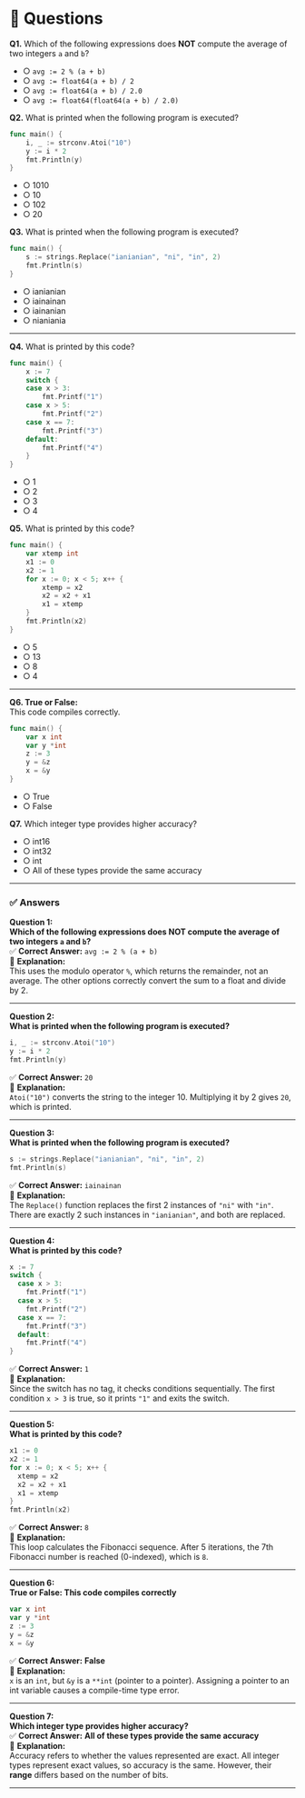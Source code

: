 # 📝 **Questions**

**Q1.** Which of the following expressions does **NOT** compute the average of two integers `a` and `b`?

- ○ `avg := 2 % (a + b)`
- ○ `avg := float64(a + b) / 2`
- ○ `avg := float64(a + b) / 2.0`
- ○ `avg := float64(float64(a + b) / 2.0)`

**Q2.** What is printed when the following program is executed?

```go
func main() {
    i, _ := strconv.Atoi("10")
    y := i * 2
    fmt.Println(y)
}
```

- ○ 1010
- ○ 10
- ○ 102
- ○ 20

**Q3.** What is printed when the following program is executed?

```go
func main() {
    s := strings.Replace("ianianian", "ni", "in", 2)
    fmt.Println(s)
}
```

- ○ ianianian
- ○ iainainan
- ○ iainanian
- ○ nianiania

---

**Q4.** What is printed by this code?

```go
func main() {
    x := 7
    switch {
    case x > 3:
        fmt.Printf("1")
    case x > 5:
        fmt.Printf("2")
    case x == 7:
        fmt.Printf("3")
    default:
        fmt.Printf("4")
    }
}
```

- ○ 1
- ○ 2
- ○ 3
- ○ 4

**Q5.** What is printed by this code?

```go
func main() {
    var xtemp int
    x1 := 0
    x2 := 1
    for x := 0; x < 5; x++ {
        xtemp = x2
        x2 = x2 + x1
        x1 = xtemp
    }
    fmt.Println(x2)
}
```

- ○ 5
- ○ 13
- ○ 8
- ○ 4

---

**Q6. True or False:**  
This code compiles correctly.

```go
func main() {
    var x int
    var y *int
    z := 3
    y = &z
    x = &y
}
```

- ○ True
- ○ False

**Q7.** Which integer type provides higher accuracy?

- ○ int16
- ○ int32
- ○ int
- ○ All of these types provide the same accuracy

---

### ✅ **Answers**

**Question 1:**  
**Which of the following expressions does NOT compute the average of two integers `a` and `b`?**  
✅ **Correct Answer:** `avg := 2 % (a + b)`  
📘 **Explanation:**  
This uses the modulo operator `%`, which returns the remainder, not an average. The other options correctly convert the sum to a float and divide by 2.

---

**Question 2:**  
**What is printed when the following program is executed?**

```go
i, _ := strconv.Atoi("10")
y := i * 2
fmt.Println(y)
```

✅ **Correct Answer:** `20`  
📘 **Explanation:**  
`Atoi("10")` converts the string to the integer 10. Multiplying it by 2 gives `20`, which is printed.

---

**Question 3:**  
**What is printed when the following program is executed?**

```go
s := strings.Replace("ianianian", "ni", "in", 2)
fmt.Println(s)
```

✅ **Correct Answer:** `iainainan`  
📘 **Explanation:**  
The `Replace()` function replaces the first 2 instances of `"ni"` with `"in"`. There are exactly 2 such instances in `"ianianian"`, and both are replaced.

---

**Question 4:**  
**What is printed by this code?**

```go
x := 7
switch {
  case x > 3:
    fmt.Printf("1")
  case x > 5:
    fmt.Printf("2")
  case x == 7:
    fmt.Printf("3")
  default:
    fmt.Printf("4")
}
```

✅ **Correct Answer:** `1`  
📘 **Explanation:**  
Since the switch has no tag, it checks conditions sequentially. The first condition `x > 3` is true, so it prints `"1"` and exits the switch.

---

**Question 5:**  
**What is printed by this code?**

```go
x1 := 0
x2 := 1
for x := 0; x < 5; x++ {
  xtemp = x2
  x2 = x2 + x1
  x1 = xtemp
}
fmt.Println(x2)
```

✅ **Correct Answer:** `8`  
📘 **Explanation:**  
This loop calculates the Fibonacci sequence. After 5 iterations, the 7th Fibonacci number is reached (0-indexed), which is `8`.

---

**Question 6:**  
**True or False: This code compiles correctly**

```go
var x int
var y *int
z := 3
y = &z
x = &y
```

✅ **Correct Answer:** **False**  
📘 **Explanation:**  
`x` is an `int`, but `&y` is a `**int` (pointer to a pointer). Assigning a pointer to an int variable causes a compile-time type error.

---

**Question 7:**  
**Which integer type provides higher accuracy?**  
✅ **Correct Answer:** **All of these types provide the same accuracy**  
📘 **Explanation:**  
Accuracy refers to whether the values represented are exact. All integer types represent exact values, so accuracy is the same. However, their **range** differs based on the number of bits.

---
